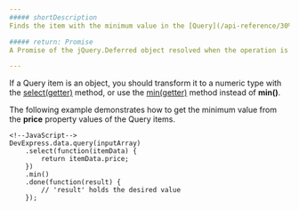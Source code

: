 ```yaml
---
##### shortDescription
Finds the item with the minimum value in the [Query](/api-reference/30%20Data%20Layer/Query '/Documentation/ApiReference/Data_Layer/Query/').

##### return: Promise
A Promise of the jQuery.Deferred object resolved when the operation is completed.

---
```

If a Query item is an object, you should transform it to a numeric type with the [select(getter)](/api-reference/30%20Data%20Layer/Query/3%20Methods/select(getter).md '/Documentation/ApiReference/Data_Layer/Query/Methods/#selectgetter') method, or use the [min(getter)](/api-reference/30%20Data%20Layer/Query/3%20Methods/min(getter).md '/Documentation/ApiReference/Data_Layer/Query/Methods/#mingetter') method instead of **min()**.

The following example demonstrates how to get the minimum value from the **price** property values of the Query items.

    <!--JavaScript-->
    DevExpress.data.query(inputArray)
        .select(function(itemData) {
            return itemData.price;
        })
        .min()
        .done(function(result) {
            // 'result' holds the desired value
        });